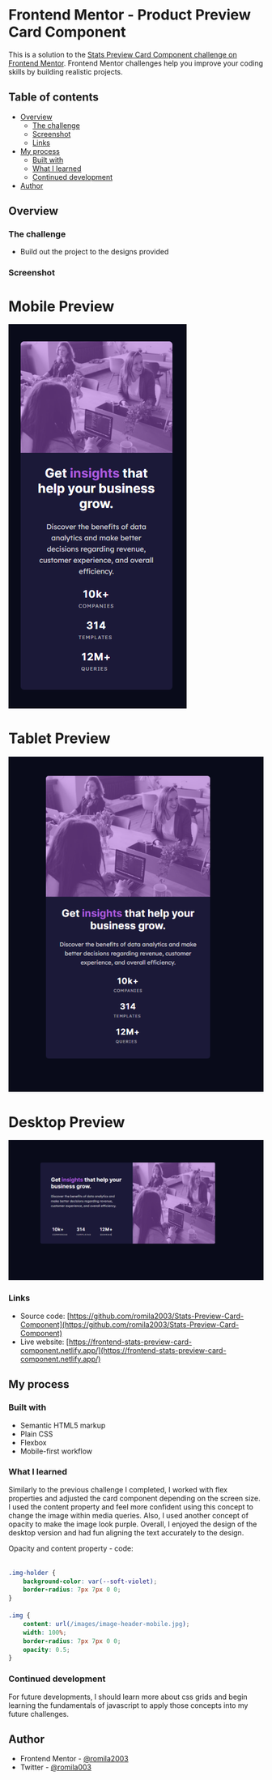 # Frontend Mentor - Product Preview Card Component

This is a solution to the [Stats Preview Card Component challenge on Frontend Mentor](https://www.frontendmentor.io/challenges/stats-preview-card-component-8JqbgoU62). Frontend Mentor challenges help you improve your coding skills by building realistic projects. 

## Table of contents

- [Overview](#overview)
  - [The challenge](#the-challenge)
  - [Screenshot](#screenshot)
  - [Links](#links)
- [My process](#my-process)
  - [Built with](#built-with)
  - [What I learned](#what-i-learned)
  - [Continued development](#continued-development)
- [Author](#author)


## Overview

### The challenge

- Build out the project to the designs provided

### Screenshot

# Mobile Preview 

![screenshot](https://github.com/romila2003/Stats-Preview-Card-Component/blob/main/Mobile%20Preview.PNG)

# Tablet Preview

![screenshot](https://github.com/romila2003/Stats-Preview-Card-Component/blob/main/Tablet%20Preview.PNG)

# Desktop Preview 

![screenshot](https://github.com/romila2003/Stats-Preview-Card-Component/blob/main/Desktop%20Preview.PNG)


### Links

 - Source code: [https://github.com/romila2003/Stats-Preview-Card-Component](https://github.com/romila2003/Stats-Preview-Card-Component)
 - Live website: [https://frontend-stats-preview-card-component.netlify.app/](https://frontend-stats-preview-card-component.netlify.app/)

## My process

### Built with

- Semantic HTML5 markup
- Plain CSS
- Flexbox
- Mobile-first workflow

### What I learned

Similarly to the previous challenge I completed, I worked with flex properties and adjusted the card component depending on the screen size. I used the content property and feel more confident using this concept to change the image within media queries. Also, I used another concept of opacity to make the image look purple. Overall, I enjoyed the design of the desktop version and had fun aligning the text accurately to the design.

Opacity and content property - code: 

```css

.img-holder {
    background-color: var(--soft-violet);
    border-radius: 7px 7px 0 0;
}

.img {
    content: url(/images/image-header-mobile.jpg);
    width: 100%;
    border-radius: 7px 7px 0 0;
    opacity: 0.5;
}

```

### Continued development

For future developments, I should learn more about css grids and begin learning the fundamentals of javascript to apply those concepts into my future challenges. 


## Author

- Frontend Mentor - [@romila2003](https://www.frontendmentor.io/profile/romila2003)
- Twitter - [@romila003](https://www.twitter.com/romila003)


